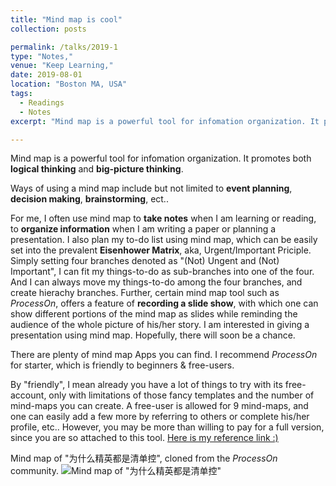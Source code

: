 ```yaml
---
title: "Mind map is cool"
collection: posts

permalink: /talks/2019-1
type: "Notes,"
venue: "Keep Learning,"
date: 2019-08-01
location: "Boston MA, USA"
tags:
  - Readings
  - Notes
excerpt: "Mind map is a powerful tool for infomation organization. It promotes both **logical thinking** and **big-picture thinking**.... "

---
```

Mind map is a powerful tool for infomation organization. It promotes both **logical thinking** and **big-picture thinking**. 

Ways of using a mind map include but not limited to **event planning**, **decision making**, **brainstorming**, ect.. 

For me, I often use mind map to **take notes** when I am learning or reading, to **organize information** when I am writing a paper or planning a presentation. I also plan my to-do list using mind map, which can be easily set into the prevalent **Eisenhower Matrix**, aka, Urgent/Important Priciple. Simply setting four branches denoted as "(Not) Ungent and (Not) Important", I can fit my things-to-do as sub-branches into one of the four. And I can always move my things-to-do among the four branches, and create hierachy branches. Further, certain mind map tool such as *ProcessOn*, offers a feature of **recording a slide show**, with which one can show different portions of the mind map as slides while reminding the audience of the whole picture of his/her story. I am interested in giving a presentation using mind map. Hopefully, there will soon be a chance.

There are plenty of mind map Apps you can find. I recommend *ProcessOn* for starter, which is friendly to beginners & free-users. 

By "friendly", I mean already you have a lot of things to try with its free-account, only with limitations of those fancy templates and the number of mind-maps you can create. A free-user is allowed for 9 mind-maps, and one can easily add a few more by referring to others or complete his/her profile, etc.. However, you may be more than willing to pay for a full version, since you are so attached to this tool.
[Here is my reference link :)](https://www.processon.com/i/5d517639e4b0ac2b61762e55)

Mind map of "为什么精英都是清单控", cloned from the *ProcessOn* community.
![Mind map of "为什么精英都是清单控"](http://assets.processon.com/chart_image/5d517f8de4b0ac2b617634a8.png)
 
